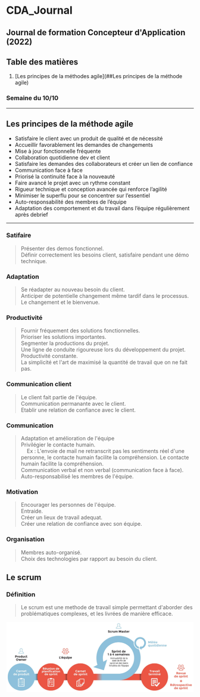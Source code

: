 # CDA_Journal

## Journal de formation Concepteur d'Application (2022)

## Table des matières

1. [Les principes de la méthodes agile](##Les principes de la méthode agile) 

### Semaine du 10/10

---

## Les principes de la méthode agile

- Satisfaire le client avec un produit de qualité et de nécessité
- Accueillir  favorablement les demandes de changements
- Mise à jour fonctionnelle fréquente
- Collaboration quotidienne dev et client
- Satisfaire les demandes des collaborateurs et créer un lien de confiance 
- Communication face à face
- Priorisé la continuité face à la nouveauté
- Faire avancé le projet avec un rythme constant
- Rigueur technique et conception avancée qui renforce l’agilité
- Minimiser le superflu pour se concentrer sur l’essentiel
- Auto-responsabilité des membres de l’équipe
- Adaptation des comportement et du travail dans l’équipe régulièrement après debrief


---


### Satifaire

> Présenter des demos fonctionnel. <br />
> Définir correctement les besoins client, satisfaire pendant une démo technique. <br />

### Adaptation

> Se réadapter au nouveau besoin du client. <br />
> Anticiper de potentielle changement même tardif dans le processus. <br />
> Le changement et le bienvenue. <br />

### Productivité

> Fournir fréquement des solutions fonctionnelles. <br />
> Prioriser les solutions importantes. <br />
> Segmenter la productions du projet. <br />
> Une ligne de conduite rigoureuse lors du développement du projet. <br />
> Productivité constante. <br />
> La simplicité et l'art de maximisé la quantité de travail que on ne fait pas. <br />

### Communication client

> Le client fait partie de l'équipe. <br />
> Communication permanante avec le client. <br />
> Etablir une relation de confiance avec le client. <br />

### Communication 

> Adaptation et amélioration de l'équipe <br />
> Privilégier le contacte humain. <br />
> &nbsp;&nbsp;&nbsp;&nbsp;Ex : L'envoie de mail ne retranscrit pas les sentiments réel d'une personne, le contacte humain facilite la compréhension. 
> Le contacte humain facilite la compréhension. <br />
> Communication verbal et non verbal (communication face à face). <br />
> Auto-responsabilisé les membres de l'équipe.

### Motivation

> Encourager les personnes de l'équipe. <br />
> Entraide. <br />
> Créer un lieux de travail adequat. <br />
> Créer une relation de confiance avec son équipe. <br />


### Organisation

> Membres auto-organisé. <br />
> Choix des technologies par rapport au besoin du client. <br />

## Le scrum

### Définition

> Le scrum est une methode de travail simple permettant d'aborder des problématiques complexes, et les livrées de manière efficace.

<div>
<img src="images/scrum_schema.jpeg">
</div>


